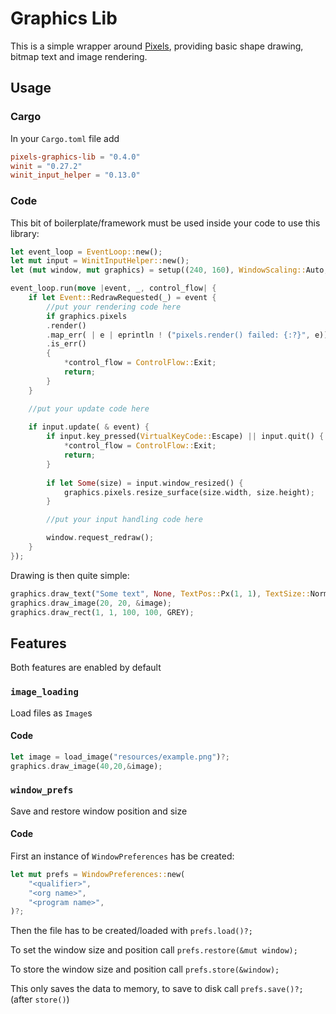# Graphics Lib

This is a simple wrapper around [Pixels](https://github.com/parasyte/pixels), providing basic shape drawing, bitmap text and image rendering.

## Usage

### Cargo

In your `Cargo.toml` file add
```toml
pixels-graphics-lib = "0.4.0"
winit = "0.27.2"
winit_input_helper = "0.13.0"
```

### Code

This bit of boilerplate/framework must be used inside your code to use this library:
```rust
let event_loop = EventLoop::new();
let mut input = WinitInputHelper::new();
let (mut window, mut graphics) = setup((240, 160), WindowScaling::Auto, "Example", &event_loop)?;

event_loop.run(move |event, _, control_flow| {
    if let Event::RedrawRequested(_) = event {
        //put your rendering code here
        if graphics.pixels
        .render()
        .map_err( | e | eprintln ! ("pixels.render() failed: {:?}", e))
        .is_err()
        {
            *control_flow = ControlFlow::Exit;
            return;
        }
    }

    //put your update code here
    
    if input.update( & event) {
        if input.key_pressed(VirtualKeyCode::Escape) || input.quit() {
            *control_flow = ControlFlow::Exit;
            return;
        }
        
        if let Some(size) = input.window_resized() {
            graphics.pixels.resize_surface(size.width, size.height);
        }

        //put your input handling code here

        window.request_redraw();
    }
});
```

Drawing is then quite simple:
```rust
graphics.draw_text("Some text", None, TextPos::Px(1, 1), TextSize::Normal, BLACK);
graphics.draw_image(20, 20, &image);
graphics.draw_rect(1, 1, 100, 100, GREY);
```

## Features

Both features are enabled by default

### `image_loading`

Load files as `Image`s

#### Code
```rust
let image = load_image("resources/example.png")?;
graphics.draw_image(40,20,&image);
```

### `window_prefs`

Save and restore window position and size

#### Code
First an instance of `WindowPreferences` has be created:
```rust
let mut prefs = WindowPreferences::new(
    "<qualifier>",
    "<org name>",
    "<program name>",
)?;
``` 

Then the file has to be created/loaded with 
`prefs.load()?;`

To set the window size and position call
`prefs.restore(&mut window);`

To store the window size and position call
`prefs.store(&window);`

This only saves the data to memory, to save to disk call
`prefs.save()?;` (after `store()`)
